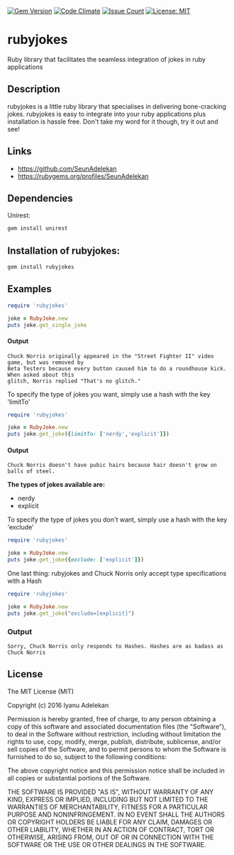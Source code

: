 [![Gem Version](https://badge.fury.io/rb/rubyjokes.svg)](https://badge.fury.io/rb/rubyjokes)
[![Code Climate](https://codeclimate.com/github/SeunAdelekan/rubyjokes/badges/gpa.svg)](https://codeclimate.com/github/SeunAdelekan/rubyjokes)
[![Issue Count](https://codeclimate.com/github/SeunAdelekan/rubyjokes/badges/issue_count.svg)](https://codeclimate.com/github/SeunAdelekan/rubyjokes)
[![License: MIT](https://img.shields.io/badge/License-MIT-yellow.svg)](LICENSE)

# rubyjokes

Ruby library that facilitates the seamless integration of jokes in ruby applications

## Description
rubyjokes is a little ruby library that specialises in delivering bone-cracking jokes.
rubyjokes is easy to integrate into your ruby applications plus installation is hassle free.
Don't take my word for it though, try it out and see!

## Links
- https://github.com/SeunAdelekan
- https://rubygems.org/profiles/SeunAdelekan

## Dependencies
Unirest:
```ruby
gem install unirest
```
## Installation of rubyjokes:
```ruby
gem install rubyjokes
```
## Examples
```ruby
require 'rubyjokes'

joke = RubyJoke.new
puts joke.get_single_joke
```
#### Output
```
Chuck Norris originally appeared in the "Street Fighter II" video game, but was removed by
Beta Testers because every button caused him to do a roundhouse kick. When asked about this
glitch, Norris replied "That's no glitch."
```
To specify the type of jokes you want, simply use a hash with the key 'limitTo'
```ruby
require 'rubyjokes'

joke = RubyJoke.new
puts joke.get_joke({limitTo: ['nerdy','explicit']})
```
#### Output
```
Chuck Norris doesn't have pubic hairs because hair doesn't grow on balls of steel.
```
**The types of jokes available are:**
- nerdy
- explicit

To specify the type of jokes you don't want, simply use a hash with the key 'exclude'
```ruby
require 'rubyjokes'

joke = RubyJoke.new
puts joke.get_joke({exclude: ['explicit']})
```
One last thing: rubyjokes and Chuck Norris only accept type specifications with a Hash
```ruby
require 'rubyjokes'

joke = RubyJoke.new
puts joke.get_joke("exclude=[explicit]")
```
### Output
```
Sorry, Chuck Norris only responds to Hashes. Hashes are as badass as Chuck Norris
```

## License
The MIT License (MIT)

Copyright (c) 2016 Iyanu Adelekan

Permission is hereby granted, free of charge, to any person obtaining a copy
of this software and associated documentation files (the "Software"), to deal
in the Software without restriction, including without limitation the rights
to use, copy, modify, merge, publish, distribute, sublicense, and/or sell
copies of the Software, and to permit persons to whom the Software is
furnished to do so, subject to the following conditions:

The above copyright notice and this permission notice shall be included in all
copies or substantial portions of the Software.

THE SOFTWARE IS PROVIDED "AS IS", WITHOUT WARRANTY OF ANY KIND, EXPRESS OR
IMPLIED, INCLUDING BUT NOT LIMITED TO THE WARRANTIES OF MERCHANTABILITY,
FITNESS FOR A PARTICULAR PURPOSE AND NONINFRINGEMENT. IN NO EVENT SHALL THE
AUTHORS OR COPYRIGHT HOLDERS BE LIABLE FOR ANY CLAIM, DAMAGES OR OTHER
LIABILITY, WHETHER IN AN ACTION OF CONTRACT, TORT OR OTHERWISE, ARISING FROM,
OUT OF OR IN CONNECTION WITH THE SOFTWARE OR THE USE OR OTHER DEALINGS IN THE
SOFTWARE.
